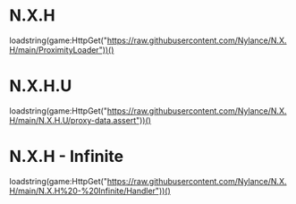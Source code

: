# N.X.H

loadstring(game:HttpGet("https://raw.githubusercontent.com/Nylance/N.X.H/main/ProximityLoader"))()

# N.X.H.U

loadstring(game:HttpGet("https://raw.githubusercontent.com/Nylance/N.X.H/main/N.X.H.U/proxy-data.assert"))()

# N.X.H - Infinite

loadstring(game:HttpGet("https://raw.githubusercontent.com/Nylance/N.X.H/main/N.X.H%20-%20Infinite/Handler"))()
